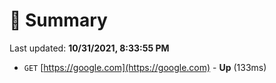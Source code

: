 # 📖 Summary
Last updated: **10/31/2021, 8:33:55 PM**

- `GET` [https://google.com](https://google.com) - **Up** (133ms)

